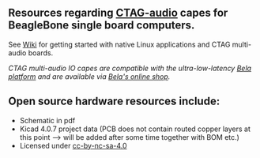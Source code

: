 ## Resources regarding [CTAG-audio](http://ctag-audio.de/) capes for BeagleBone single board computers.

See [Wiki](https://github.com/ctag-fh-kiel/bela-ctag/wiki) for getting started with native Linux applications and CTAG multi-audio boards.

*CTAG multi-audio IO capes are compatible with the ultra-low-latency [Bela platform](http://bela.io/) and are available via [Bela's online shop](https://shop.bela.io/ctag).*

## Open source hardware resources include: 
- Schematic in pdf 
- Kicad 4.0.7 project data (PCB does not contain routed copper layers at this point --> will be added after some time together with BOM etc.)
- Licensed under [cc-by-nc-sa-4.0](https://creativecommons.org/licenses/by-nc-sa/4.0)
